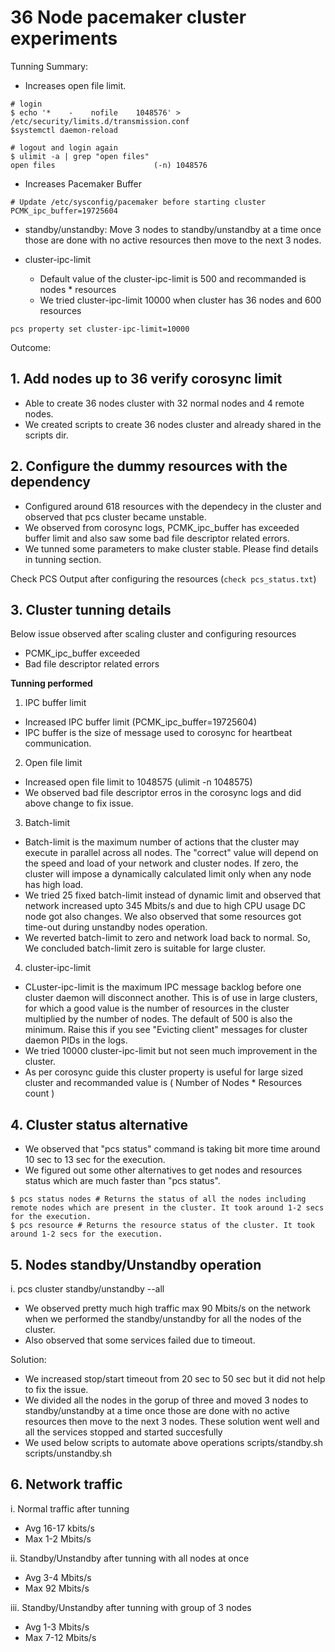 # 36 Node pacemaker cluster experiments

Tunning Summary:
- Increases open file limit.
```
# login
$ echo '*    -    nofile    1048576' > /etc/security/limits.d/transmission.conf
$systemctl daemon-reload

# logout and login again
$ ulimit -a | grep "open files"
open files                      (-n) 1048576
```
- Increases Pacemaker Buffer
```
# Update /etc/sysconfig/pacemaker before starting cluster
PCMK_ipc_buffer=19725604
```
- standby/unstandby: Move 3 nodes to standby/unstandby at a time once those are done with no active resources then move to the next 3 nodes.

- cluster-ipc-limit
  - Default value of the cluster-ipc-limit is 500 and recommanded is nodes * resources
  - We tried cluster-ipc-limit 10000 when cluster has 36 nodes and 600 resources

```
pcs property set cluster-ipc-limit=10000
```

Outcome:

## 1. Add nodes up to 36 verify corosync limit
- Able to create 36 nodes cluster with 32 normal nodes and 4 remote nodes.
- We created scripts to create 36 nodes cluster and already shared in the scripts dir.

## 2. Configure the dummy resources with the dependency 
- Configured around 618 resources with the dependecy in the cluster and observed that pcs cluster became unstable.
- We observed from corosync logs, PCMK_ipc_buffer has exceeded buffer limit and also saw some bad file descriptor related errors.
- We tunned some parameters to make cluster stable. Please find details in tunning section.

Check PCS Output after configuring the resources (`check pcs_status.txt`)

## 3. Cluster tunning details

Below issue observed after scaling cluster and configuring resources
- PCMK_ipc_buffer exceeded
- Bad file descriptor related errors

**Tunning performed**
1. IPC buffer limit
- Increased IPC buffer limit (PCMK_ipc_buffer=19725604)
- IPC buffer is the size of message used to corosync for heartbeat communication. 

2. Open file limit
- Increased open file limit to 1048575 (ulimit -n 1048575)
- We observed bad file descriptor erros in the corosync logs and did above change to fix issue.

3. Batch-limit 
- Batch-limit is the maximum number of actions that the cluster may execute in parallel across all nodes. The "correct" value will depend on the speed and load of your network and cluster nodes. If zero, the cluster will impose a dynamically calculated limit only when any node has high load.
- We tried 25 fixed batch-limit instead of dynamic limit and observed that network increased upto 345 Mbits/s and due to high CPU usage DC node got also changes. We also observed that some resources got time-out during unstandby nodes operation.
- We reverted batch-limit to zero and network load back to normal. So, We concluded batch-limit zero is suitable for large cluster.

4. cluster-ipc-limit
- CLuster-ipc-limit is the maximum IPC message backlog before one cluster daemon will disconnect another. This is of use in large clusters, for which a good value is the number of resources in the cluster multiplied by the number of nodes. The default of 500 is also the minimum. Raise this if you see "Evicting client" messages for cluster daemon PIDs in the logs.
- We tried 10000 cluster-ipc-limit but not seen much improvement in the cluster.
- As per corosync guide this cluster property is useful for large sized cluster and recommanded value is ( Number of Nodes * Resources count )

## 4. Cluster status alternative
- We observed that "pcs status" command is taking bit more time around 10 sec to 13 sec for the execution.
- We figured out some other alternatives to get nodes and resources status which are much faster than "pcs status".

```
$ pcs status nodes # Returns the status of all the nodes including remote nodes which are present in the cluster. It took around 1-2 secs for the execution.
$ pcs resource # Returns the resource status of the cluster. It took around 1-2 secs for the execution.
```


 ## 5. Nodes standby/Unstandby operation 

i. pcs cluster standby/unstandby --all
- We observed pretty much high traffic max 90 Mbits/s on the network when we performed the standby/unstandby for all the nodes of the cluster.
- Also observed that some services failed due to timeout.

Solution:
- We increased stop/start timeout from 20 sec to 50 sec but it did not help to fix the issue.
- We divided all the nodes in the gorup of three and moved 3 nodes to standby/unstandby at a time once those are done with no active resources then move to the next 3 nodes. These solution went well and all the services stopped and started succesfully
- We used below scripts to automate above operations
scripts/standby.sh
scripts/unstandby.sh

## 6. Network traffic

i. Normal traffic after tunning 
- Avg 16-17 kbits/s
- Max 1-2 Mbits/s

ii. Standby/Unstandby after tunning with all nodes at once
- Avg 3-4 Mbits/s
- Max 92 Mbits/s

iii. Standby/Unstandby after tunning with group of 3 nodes
- Avg 1-3 Mbits/s
- Max 7-12 Mbits/s
